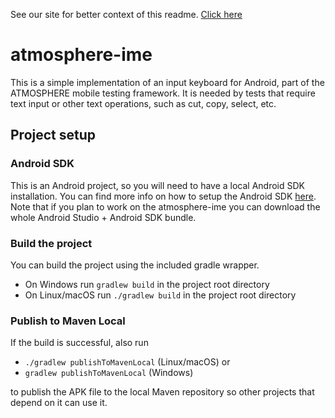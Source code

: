 See our site for better context of this readme. [Click here](http://atmosphereframework.com/)

# atmosphere-ime
This is a simple implementation of an input keyboard for Android, part of the ATMOSPHERE mobile testing framework. It is needed by tests that require text input or other text operations, such as cut, copy, select, etc.

## Project setup

### Android SDK
This is an Android project, so you will need to have a local Android SDK installation. You can find more info on how to setup the Android SDK [here][1]. Note that if you plan to work on the atmosphere-ime you can download the whole Android Studio + Android SDK bundle.

### Build the project
You can build the project using the included gradle wrapper.

* On Windows run `gradlew build` in the project root directory
* On Linux/macOS run `./gradlew build` in the project root directory

### Publish to Maven Local
If the build is successful, also run

* `./gradlew publishToMavenLocal` (Linux/macOS) or
* `gradlew publishToMavenLocal` (Windows)

to publish the APK file to the local Maven repository so other projects that depend on it can use it.

[1]: https://github.com/MusalaSoft/atmosphere-docs/blob/master/setup/android_sdk.md
